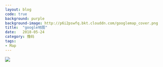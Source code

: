 ```yaml
---
layout: blog
code: true
background: purple
background-image: http://p6i2pswfq.bkt.clouddn.com/googlemap_cover.png
title:  "google地图"
date:   2018-05-24
category: 撸码
tags:
- Map
---
```


![](http://p6i2pswfq.bkt.clouddn.com/googlemap.png)

